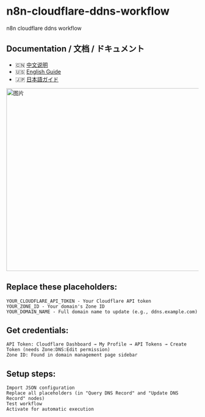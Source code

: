 # n8n-cloudflare-ddns-workflow
n8n cloudflare ddns workflow

## Documentation / 文档 / ドキュメント

- 🇨🇳 [中文说明](README_CN.md)
- 🇺🇸 [English Guide](README_EN.md)
- 🇯🇵 [日本語ガイド](README_JP.md)

<img width="1583" height="479" alt="图片" src="https://github.com/user-attachments/assets/fe0de931-96c0-4840-a62b-836cbdff9654" />


## Replace these placeholders:

    YOUR_CLOUDFLARE_API_TOKEN - Your Cloudflare API token
    YOUR_ZONE_ID - Your domain's Zone ID
    YOUR_DOMAIN_NAME - Full domain name to update (e.g., ddns.example.com)

## Get credentials:

    API Token: Cloudflare Dashboard → My Profile → API Tokens → Create Token (needs Zone:DNS:Edit permission)
    Zone ID: Found in domain management page sidebar

## Setup steps:

    Import JSON configuration
    Replace all placeholders (in "Query DNS Record" and "Update DNS Record" nodes)
    Test workflow
    Activate for automatic execution
